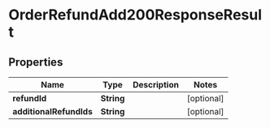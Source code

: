 

# OrderRefundAdd200ResponseResult


## Properties

Name | Type | Description | Notes
------------ | ------------- | ------------- | -------------
**refundId** | **String** |  |  [optional]
**additionalRefundIds** | **String** |  |  [optional]



